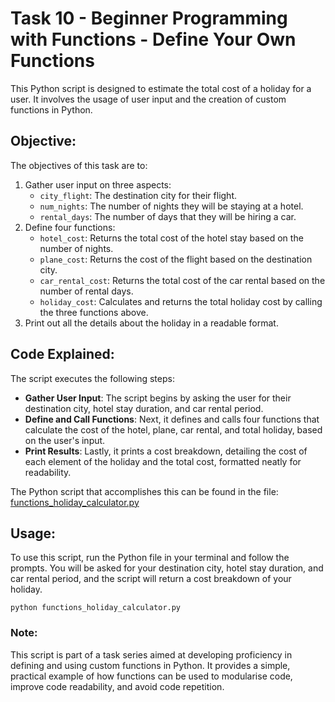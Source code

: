 # Task 10 - Beginner Programming with Functions - Define Your Own Functions

This Python script is designed to estimate the total cost of a holiday for a user. It involves the usage of user input and the creation of custom functions in Python.

## Objective:

The objectives of this task are to:

1. Gather user input on three aspects:
    - `city_flight`: The destination city for their flight.
    - `num_nights`: The number of nights they will be staying at a hotel.
    - `rental_days`: The number of days that they will be hiring a car.
1. Define four functions:
    - `hotel_cost`: Returns the total cost of the hotel stay based on the number of nights.
    - `plane_cost`: Returns the cost of the flight based on the destination city.
    - `car_rental_cost`: Returns the total cost of the car rental based on the number of rental days.
    - `holiday_cost`: Calculates and returns the total holiday cost by calling the three functions above.
1. Print out all the details about the holiday in a readable format.

## Code Explained:

The script executes the following steps:

- **Gather User Input**: The script begins by asking the user for their destination city, hotel stay duration, and car rental period.
- **Define and Call Functions**: Next, it defines and calls four functions that calculate the cost of the hotel, plane, car rental, and total holiday, based on the user's input.
- **Print Results**: Lastly, it prints a cost breakdown, detailing the cost of each element of the holiday and the total cost, formatted neatly for readability.

The Python script that accomplishes this can be found in the file: [functions_holiday_calculator.py](https://github.com/G-o-r-a-n/Learning-Python/blob/main/Task%2010%20-%20Beginner%20Programming%20with%20Functions%20-%20Define%20Your%20Own%20Functions/functions_holiday_calculator.py)

## Usage:

To use this script, run the Python file in your terminal and follow the prompts. You will be asked for your destination city, hotel stay duration, and car rental period, and the script will return a cost breakdown of your holiday.

```
python functions_holiday_calculator.py
```

### Note:

This script is part of a task series aimed at developing proficiency in defining and using custom functions in Python. It provides a simple, practical example of how functions can be used to modularise code, improve code readability, and avoid code repetition.